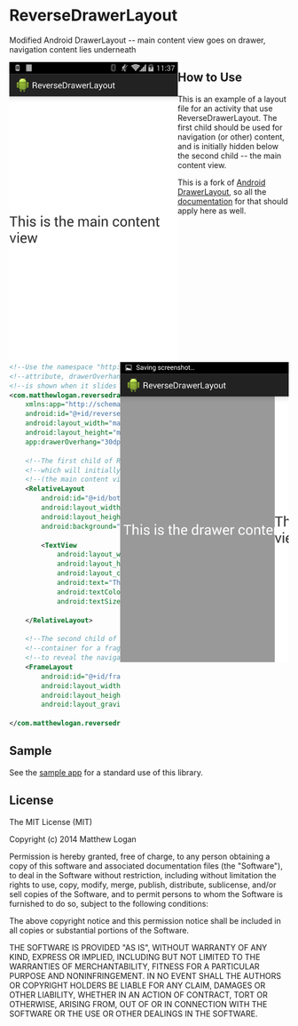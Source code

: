 ReverseDrawerLayout
===================

Modified Android DrawerLayout -- main content view goes on drawer, navigation content lies underneath

<img src="https://raw.githubusercontent.com/mattlogan/ReverseDrawerLayout/master/github-assets/Screenshot_2014-06-28-23-37-48.png" height="540" align="left"/>
<img src="https://raw.githubusercontent.com/mattlogan/ReverseDrawerLayout/master/github-assets/Screenshot_2014-06-28-23-37-52.png" height="540" align="right"/>

## How to Use

This is an example of a layout file for an activity that use ReverseDrawerLayout.  The first child should be used for navigation (or other) content, and is initially hidden below the second child -- the main content view.

This is a fork of [Android DrawerLayout](https://developer.android.com/reference/android/support/v4/widget/DrawerLayout.html), so all the [documentation](https://developer.android.com/reference/android/support/v4/widget/DrawerLayout.html) for that should apply here as well.

```xml
<!--Use the namespace "http://schemas.android.com/apk/res-auto" to set the custom-->
<!--attribute, drawerOverhang.  This determines how much of the main content view-->
<!--is shown when it slides out to display the navigation view underneath.-->
<com.matthewlogan.reversedrawerlayout.library.ReverseDrawerLayout xmlns:android="http://schemas.android.com/apk/res/android"
    xmlns:app="http://schemas.android.com/apk/res-auto"
    android:id="@+id/reverse_drawer_layout"
    android:layout_width="match_parent"
    android:layout_height="match_parent"
    app:drawerOverhang="30dp">

    <!--The first child of ReverseDrawerLayout is the navigation (or other) content,-->
    <!--which will initially be hidden.  As the second child of ReverseDrawerLayout-->
    <!--(the main content view) slides out, this view will be revealed underneath it.-->
    <RelativeLayout
        android:id="@+id/bottom_content"
        android:layout_width="match_parent"
        android:layout_height="match_parent"
        android:background="#999">

        <TextView
            android:layout_width="wrap_content"
            android:layout_height="wrap_content"
            android:layout_centerInParent="true"
            android:text="This is the drawer content"
            android:textColor="#fff"
            android:textSize="30sp" />

    </RelativeLayout>

    <!--The second child of ReverseDrawerLayout is the main content view.  This can be a-->
    <!--container for a fragment or any other type of view.  This will slide in and out-->
    <!--to reveal the navigation (or other) content underneath.-->
    <FrameLayout
        android:id="@+id/fragment_container"
        android:layout_width="match_parent"
        android:layout_height="match_parent"
        android:layout_gravity="right" />

</com.matthewlogan.reversedrawerlayout.library.ReverseDrawerLayout>
```

## Sample

See the [sample app](https://github.com/mattlogan/ReverseDrawerLayout/tree/master/app) for a standard use of this library.

## License

The MIT License (MIT)

Copyright (c) 2014 Matthew Logan

Permission is hereby granted, free of charge, to any person obtaining a copy
of this software and associated documentation files (the "Software"), to deal
in the Software without restriction, including without limitation the rights
to use, copy, modify, merge, publish, distribute, sublicense, and/or sell
copies of the Software, and to permit persons to whom the Software is
furnished to do so, subject to the following conditions:

The above copyright notice and this permission notice shall be included in all
copies or substantial portions of the Software.

THE SOFTWARE IS PROVIDED "AS IS", WITHOUT WARRANTY OF ANY KIND, EXPRESS OR
IMPLIED, INCLUDING BUT NOT LIMITED TO THE WARRANTIES OF MERCHANTABILITY,
FITNESS FOR A PARTICULAR PURPOSE AND NONINFRINGEMENT. IN NO EVENT SHALL THE
AUTHORS OR COPYRIGHT HOLDERS BE LIABLE FOR ANY CLAIM, DAMAGES OR OTHER
LIABILITY, WHETHER IN AN ACTION OF CONTRACT, TORT OR OTHERWISE, ARISING FROM,
OUT OF OR IN CONNECTION WITH THE SOFTWARE OR THE USE OR OTHER DEALINGS IN THE
SOFTWARE.
